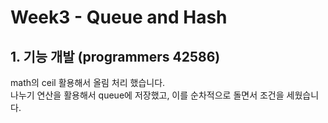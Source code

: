 # Week3 - Queue and Hash

## 1. 기능 개발 (programmers 42586)

math의 ceil 활용해서 올림 처리 했습니다.  
나누기 연산을 활용해서 queue에 저장했고, 이를 순차적으로 돌면서 조건을 세웠습니다.
